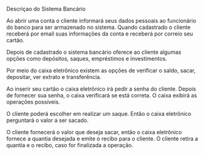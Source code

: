 Descriçao do Sistema Bancário

Ao abrir uma conta o cliente informará seus dados pessoais ao funcionário do banco para ser armazenado no sistema. Quando cadastrado o cliente receberá por email suas informações da conta e receberá por correio seu cartão.

Depois de cadastrado o sistema bancário oferece ao cliente algumas opções como depósitos, saques, empréstimos e investimentos. 

Por meio do caixa eletrônico existem as opções de verificar o saldo,  sacar, depositar, ver extrato e transferência.

Ao inserir seu cartão o caixa eletrônico irá pedir a senha do cliente. Depois de fornecer sua senha, o caixa verificará se está correta. O caixa exibirá as operações possíveis.

O cliente poderá escolher em realizar um saque. Então o caixa eletrônico perguntará o valor a ser sacado. 

O cliente fornecerá o valor que deseja sacar, então o caixa eletrônico fornece a quantia desejada e emite o recibo para o cliente. O cliente retira a quantia e o recibo, caso for finalizada a operação.


